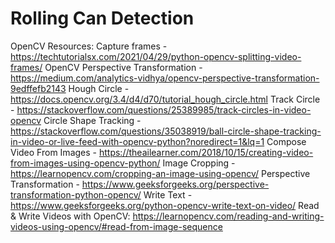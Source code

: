 # Rolling Can Detection

OpenCV Resources:
Capture frames - https://techtutorialsx.com/2021/04/29/python-opencv-splitting-video-frames/
OpenCV Perspective Transformation - https://medium.com/analytics-vidhya/opencv-perspective-transformation-9edffefb2143
Hough Circle - https://docs.opencv.org/3.4/d4/d70/tutorial_hough_circle.html
Track Circle - https://stackoverflow.com/questions/25389985/track-circles-in-video-opencv
Circle Shape Tracking - https://stackoverflow.com/questions/35038919/ball-circle-shape-tracking-in-video-or-live-feed-with-opencv-python?noredirect=1&lq=1
Compose Video From Images - https://theailearner.com/2018/10/15/creating-video-from-images-using-opencv-python/
Image Cropping - https://learnopencv.com/cropping-an-image-using-opencv/
Perspective Transformation - https://www.geeksforgeeks.org/perspective-transformation-python-opencv/
Write Text - https://www.geeksforgeeks.org/python-opencv-write-text-on-video/
Read & Write Videos with OpenCV: https://learnopencv.com/reading-and-writing-videos-using-opencv/#read-from-image-sequence
